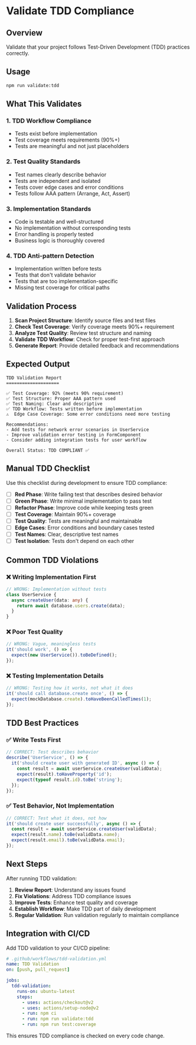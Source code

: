 # Validate TDD Compliance

## Overview

Validate that your project follows Test-Driven Development (TDD) practices correctly.

## Usage

```bash
npm run validate:tdd
```

## What This Validates

### 1. TDD Workflow Compliance
- Tests exist before implementation
- Test coverage meets requirements (90%+)
- Tests are meaningful and not just placeholders

### 2. Test Quality Standards
- Test names clearly describe behavior
- Tests are independent and isolated
- Tests cover edge cases and error conditions
- Tests follow AAA pattern (Arrange, Act, Assert)

### 3. Implementation Standards
- Code is testable and well-structured
- No implementation without corresponding tests
- Error handling is properly tested
- Business logic is thoroughly covered

### 4. TDD Anti-pattern Detection
- Implementation written before tests
- Tests that don't validate behavior
- Tests that are too implementation-specific
- Missing test coverage for critical paths

## Validation Process

1. **Scan Project Structure**: Identify source files and test files
2. **Check Test Coverage**: Verify coverage meets 90%+ requirement
3. **Analyze Test Quality**: Review test structure and naming
4. **Validate TDD Workflow**: Check for proper test-first approach
5. **Generate Report**: Provide detailed feedback and recommendations

## Expected Output

```
TDD Validation Report
====================

✅ Test Coverage: 92% (meets 90% requirement)
✅ Test Structure: Proper AAA pattern used
✅ Test Naming: Clear and descriptive
✅ TDD Workflow: Tests written before implementation
⚠️  Edge Case Coverage: Some error conditions need more testing

Recommendations:
- Add tests for network error scenarios in UserService
- Improve validation error testing in FormComponent
- Consider adding integration tests for user workflow

Overall Status: TDD COMPLIANT ✅
```

## Manual TDD Checklist

Use this checklist during development to ensure TDD compliance:

- [ ] **Red Phase**: Write failing test that describes desired behavior
- [ ] **Green Phase**: Write minimal implementation to pass test
- [ ] **Refactor Phase**: Improve code while keeping tests green
- [ ] **Test Coverage**: Maintain 90%+ coverage
- [ ] **Test Quality**: Tests are meaningful and maintainable
- [ ] **Edge Cases**: Error conditions and boundary cases tested
- [ ] **Test Names**: Clear, descriptive test names
- [ ] **Test Isolation**: Tests don't depend on each other

## Common TDD Violations

### ❌ Writing Implementation First
```typescript
// WRONG: Implementation without tests
class UserService {
  async createUser(data: any) {
    return await database.users.create(data);
  }
}
```

### ❌ Poor Test Quality
```typescript
// WRONG: Vague, meaningless tests
it('should work', () => {
  expect(new UserService()).toBeDefined();
});
```

### ❌ Testing Implementation Details
```typescript
// WRONG: Testing how it works, not what it does
it('should call database.create once', () => {
  expect(mockDatabase.create).toHaveBeenCalledTimes(1);
});
```

## TDD Best Practices

### ✅ Write Tests First
```typescript
// CORRECT: Test describes behavior
describe('UserService', () => {
  it('should create user with generated ID', async () => {
    const result = await userService.createUser(validData);
    expect(result).toHaveProperty('id');
    expect(typeof result.id).toBe('string');
  });
});
```

### ✅ Test Behavior, Not Implementation
```typescript
// CORRECT: Test what it does, not how
it('should create user successfully', async () => {
  const result = await userService.createUser(validData);
  expect(result.name).toBe(validData.name);
  expect(result.email).toBe(validData.email);
});
```

## Next Steps

After running TDD validation:

1. **Review Report**: Understand any issues found
2. **Fix Violations**: Address TDD compliance issues
3. **Improve Tests**: Enhance test quality and coverage
4. **Establish Workflow**: Make TDD part of daily development
5. **Regular Validation**: Run validation regularly to maintain compliance

## Integration with CI/CD

Add TDD validation to your CI/CD pipeline:

```yaml
# .github/workflows/tdd-validation.yml
name: TDD Validation
on: [push, pull_request]

jobs:
  tdd-validation:
    runs-on: ubuntu-latest
    steps:
      - uses: actions/checkout@v2
      - uses: actions/setup-node@v2
      - run: npm ci
      - run: npm run validate:tdd
      - run: npm run test:coverage
```

This ensures TDD compliance is checked on every code change.
